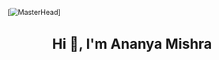 [![MasterHead](https://i.pinimg.com/564x/34/10/66/3410660c2a18f42d09a69e3e63e47f39.jpg)]
<h1 align="center">Hi 👋, I'm Ananya Mishra</h1>

